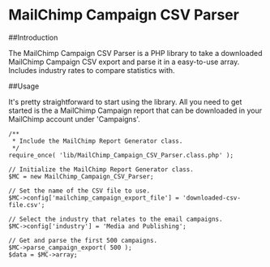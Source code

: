 MailChimp Campaign CSV Parser
=============================

##Introduction

The MailChimp Campaign CSV Parser is a PHP library to take a downloaded MailChimp Campaign CSV export and parse it in a easy-to-use array. Includes industry rates to compare statistics with.

##Usage

It's pretty straightforward to start using the library. All you need to get started is the a MailChimp Campaign report that can be downloaded in your MailChimp account under 'Campaigns'.

    /**
     * Include the MailChimp Report Generator class.
     */
    require_once( 'lib/MailChimp_Campaign_CSV_Parser.class.php' );

    // Initialize the MailChimp Report Generator class.
    $MC = new MailChimp_Campaign_CSV_Parser;

    // Set the name of the CSV file to use.
    $MC->config['mailchimp_campaign_export_file'] = 'downloaded-csv-file.csv';

    // Select the industry that relates to the email campaigns.
    $MC->config['industry'] = 'Media and Publishing';

    // Get and parse the first 500 campaigns.
    $MC->parse_campaign_export( 500 );
    $data = $MC->array;

